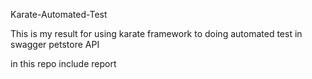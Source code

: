 Karate-Automated-Test

This is my result for using karate framework to doing automated test in swagger petstore API


in this repo include report
